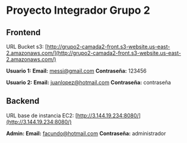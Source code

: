 # Proyecto Integrador Grupo 2
## Frontend
URL Bucket s3: [http://grupo2-camada2-front.s3-website.us-east-2.amazonaws.com/](http://grupo2-camada2-front.s3-website.us-east-2.amazonaws.com/)

**Usuario 1:**
**Email:** messi@gmail.com
**Contraseña:** 123456

**Usuario 2:**
**Email:** juanlopez@hotmail.com
**Contraseña:** contraseña

## Backend
URL base de instancia EC2: [http://3.144.19.234:8080/](http://3.144.19.234:8080/)

**Admin:**
**Email:** facundo@hotmail.com
**Contraseña:** administrador